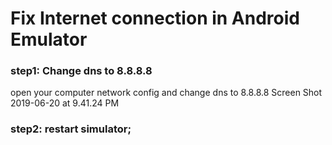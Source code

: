# Fix Internet connection in Android Emulator
### step1: Change dns to 8.8.8.8
open your computer network config and change dns to 8.8.8.8
Screen Shot 2019-06-20 at 9.41.24 PM
### step2: restart simulator;

